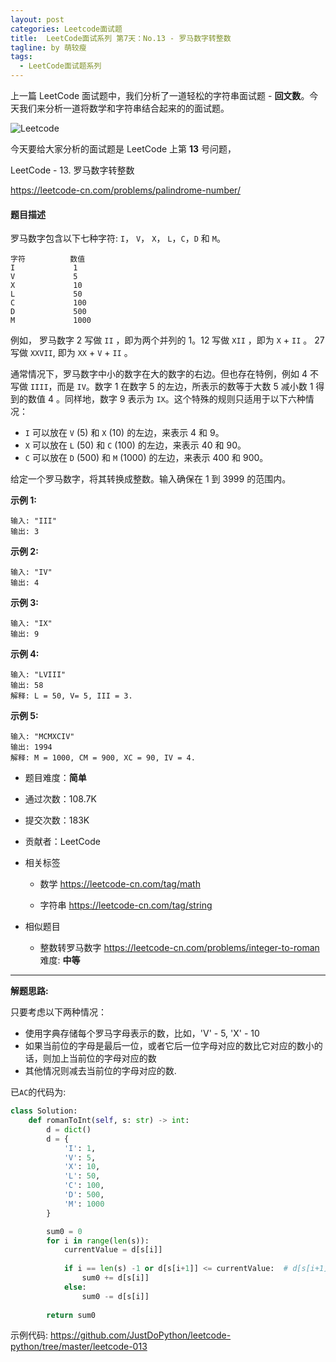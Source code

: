 ```yaml
---
layout: post
categories: Leetcode面试题
title:  LeetCode面试系列 第7天：No.13 - 罗马数字转整数
tagline: by 萌较瘦
tags: 
  - LeetCode面试题系列
---
```


上一篇 LeetCode 面试题中，我们分析了一道轻松的字符串面试题 - **回文数**。今天我们来分析一道将数学和字符串结合起来的的面试题。

<!--more-->

![Leetcode](http://www.justdopython.com/assets/images/2019/python/LeetCode.png)

今天要给大家分析的面试题是 LeetCode 上第 **13** 号问题，

LeetCode - 13. 罗马数字转整数

<https://leetcode-cn.com/problems/palindrome-number/>



#### 题目描述

罗马数字包含以下七种字符: `I`， `V`， `X`， `L`，`C`，`D` 和 `M`。

```
字符          数值
I             1
V             5
X             10
L             50
C             100
D             500
M             1000
```

例如， 罗马数字 2 写做 `II` ，即为两个并列的 1。12 写做 `XII` ，即为 `X` + `II` 。 27 写做  `XXVII`, 即为 `XX` + `V` + `II` 。

通常情况下，罗马数字中小的数字在大的数字的右边。但也存在特例，例如 4 不写做 `IIII`，而是 `IV`。数字 1 在数字 5 的左边，所表示的数等于大数 5 减小数 1 得到的数值 4 。同样地，数字 9 表示为 `IX`。这个特殊的规则只适用于以下六种情况：

- `I` 可以放在 `V` (5) 和 `X` (10) 的左边，来表示 4 和 9。
- `X` 可以放在 `L` (50) 和 `C` (100) 的左边，来表示 40 和 90。 
- `C` 可以放在 `D` (500) 和 `M` (1000) 的左边，来表示 400 和 900。

给定一个罗马数字，将其转换成整数。输入确保在 1 到 3999 的范围内。

**示例 1:**

```
输入: "III"
输出: 3
```

**示例 2:**

```
输入: "IV"
输出: 4
```

**示例 3:**

```
输入: "IX"
输出: 9
```

**示例 4:**

```
输入: "LVIII"
输出: 58
解释: L = 50, V= 5, III = 3.
```

**示例 5:**

```
输入: "MCMXCIV"
输出: 1994
解释: M = 1000, CM = 900, XC = 90, IV = 4.
```

- 题目难度：**简单**

- 通过次数：108.7K

- 提交次数：183K

- 贡献者：LeetCode

- 相关标签 
  - 数学
    <https://leetcode-cn.com/tag/math>
  
  - 字符串
    <https://leetcode-cn.com/tag/string>

- 相似题目
  - 整数转罗马数字
     <https://leetcode-cn.com/problems/integer-to-roman>  难度: **中等**

------

**解题思路:**

只要考虑以下两种情况：

- 使用字典存储每个罗马字母表示的数，比如，'V' - 5, 'X' - 10
- 如果当前位的字母是最后一位，或者它后一位字母对应的数比它对应的数小的话，则加上当前位的字母对应的数
- 其他情况则减去当前位的字母对应的数.

已`AC`的代码为:

```python
class Solution:
    def romanToInt(self, s: str) -> int:
        d = dict()
        d = {
            'I': 1,
            'V': 5,
            'X': 10,
            'L': 50,
            'C': 100,
            'D': 500,
            'M': 1000
        }

        sum0 = 0
        for i in range(len(s)):
            currentValue = d[s[i]]
            
            if i == len(s) -1 or d[s[i+1]] <= currentValue:  # d[s[i+1]]: nextValue
                sum0 += d[s[i]]
            else:
                sum0 -= d[s[i]]
        
        return sum0 
```

示例代码: <https://github.com/JustDoPython/leetcode-python/tree/master/leetcode-013>